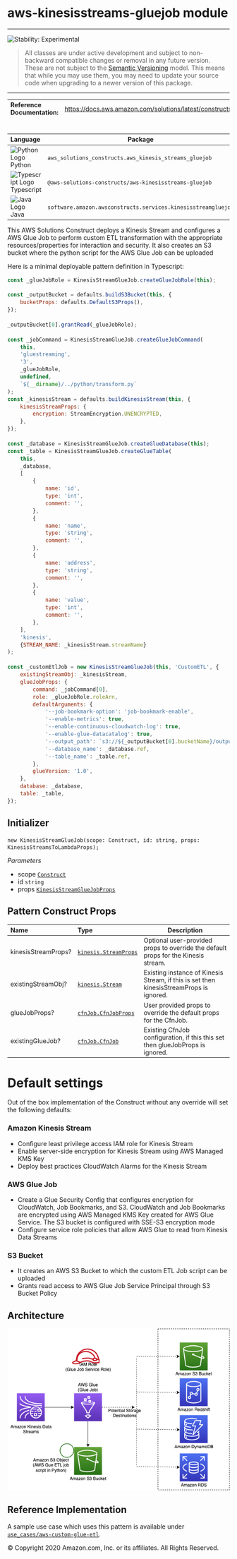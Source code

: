 # aws-kinesisstreams-gluejob module

<!--BEGIN STABILITY BANNER-->

---

![Stability: Experimental](https://img.shields.io/badge/stability-Experimental-important.svg?style=for-the-badge)

> All classes are under active development and subject to non-backward compatible changes or removal in any
> future version. These are not subject to the [Semantic Versioning](https://semver.org/) model.
> This means that while you may use them, you may need to update your source code when upgrading to a newer version of this package.

---

<!--END STABILITY BANNER-->

| **Reference Documentation**: | <span style="font-weight: normal">https://docs.aws.amazon.com/solutions/latest/constructs/</span> |
| :--------------------------- | :------------------------------------------------------------------------------------------------ |

<div style="height:8px"></div>

| **Language**                                                                                   | **Package**                                                   |
| :--------------------------------------------------------------------------------------------- | ------------------------------------------------------------- |
| ![Python Logo](https://docs.aws.amazon.com/cdk/api/latest/img/python32.png) Python             | `aws_solutions_constructs.aws_kinesis_streams_gluejob`        |
| ![Typescript Logo](https://docs.aws.amazon.com/cdk/api/latest/img/typescript32.png) Typescript | `@aws-solutions-constructs/aws-kinesisstreams-gluejob`        |
| ![Java Logo](https://docs.aws.amazon.com/cdk/api/latest/img/java32.png) Java                   | `software.amazon.awsconstructs.services.kinesisstreamgluejob` |

This AWS Solutions Construct deploys a Kinesis Stream and configures a AWS Glue Job to perform custom ETL transformation with the appropriate resources/properties for interaction and security. It also creates an S3 bucket where the python script for the AWS Glue Job can be uploaded

Here is a minimal deployable pattern definition in Typescript:

```javascript
const _glueJobRole = KinesisStreamGlueJob.createGlueJobRole(this);

const _outputBucket = defaults.buildS3Bucket(this, {
    bucketProps: defaults.DefaultS3Props(),
});

_outputBucket[0].grantRead(_glueJobRole);

const _jobCommand = KinesisStreamGlueJob.createGlueJobCommand(
    this,
    'gluestreaming',
    '3',
    _glueJobRole,
    undefined,
    `${__dirname}/../python/transform.py`
);
const _kinesisStream = defaults.buildKinesisStream(this, {
    kinesisStreamProps: {
        encryption: StreamEncryption.UNENCRYPTED,
    },
});

const _database = KinesisStreamGlueJob.createGlueDatabase(this);
const _table = KinesisStreamGlueJob.createGlueTable(
    this,
    _database,
    [
        {
            name: 'id',
            type: 'int',
            comment: '',
        },
        {
            name: 'name',
            type: 'string',
            comment: '',
        },
        {
            name: 'address',
            type: 'string',
            comment: '',
        },
        {
            name: 'value',
            type: 'int',
            comment: '',
        },
    ],
    'kinesis',
    {STREAM_NAME: _kinesisStream.streamName}
);

const _customEtlJob = new KinesisStreamGlueJob(this, 'CustomETL', {
    existingStreamObj: _kinesisStream,
    glueJobProps: {
        command: _jobCommand[0],
        role: _glueJobRole.roleArn,
        defaultArguments: {
            '--job-bookmark-option': 'job-bookmark-enable',
            '--enable-metrics': true,
            '--enable-continuous-cloudwatch-log': true,
            '--enable-glue-datacatalog': true,
            '--output_path': `s3://${_outputBucket[0].bucketName}/output/`,
            '--database_name': _database.ref,
            '--table_name': _table.ref,
        },
        glueVersion: '1.0',
    },
    database: _database,
    table: _table,
});
```

## Initializer

```text
new KinesisStreamGlueJob(scope: Construct, id: string, props: KinesisStreamsToLambdaProps);
```

_Parameters_

-   scope [`Construct`](https://docs.aws.amazon.com/cdk/api/latest/docs/@aws-cdk_core.Construct.html)
-   id `string`
-   props [`KinesisStreamGlueJobProps`](#pattern-construct-props)

## Pattern Construct Props

| **Name**            | **Type**                                                                                                       | **Description**                                                                         |
| :------------------ | :------------------------------------------------------------------------------------------------------------- | --------------------------------------------------------------------------------------- |
| kinesisStreamProps? | [`kinesis.StreamProps`](https://docs.aws.amazon.com/cdk/api/latest/docs/@aws-cdk_aws-kinesis.StreamProps.html) | Optional user-provided props to override the default props for the Kinesis stream.      |
| existingStreamObj?  | [`kinesis.Stream`](https://docs.aws.amazon.com/cdk/api/latest/docs/@aws-cdk_aws-kinesis.Stream.html)           | Existing instance of Kinesis Stream, if this is set then kinesisStreamProps is ignored. |
| glueJobProps?       | [`cfnJob.CfnJobProps`](https://docs.aws.amazon.com/cdk/api/latest/docs/@aws-cdk_aws-glue.CfnJobProps.html)     | User provided props to override the default props for the CfnJob.                       |
| existingGlueJob?    | [`cfnJob.CfnJob`](https://docs.aws.amazon.com/cdk/api/latest/docs/@aws-cdk_aws-glue.CfnJob.html)               | Existing CfnJob configuration, if this this set then glueJobProps is ignored.           |

# Default settings

Out of the box implementation of the Construct without any override will set the following defaults:

### Amazon Kinesis Stream

-   Configure least privilege access IAM role for Kinesis Stream
-   Enable server-side encryption for Kinesis Stream using AWS Managed KMS Key
-   Deploy best practices CloudWatch Alarms for the Kinesis Stream

### AWS Glue Job

-   Create a Glue Security Config that configures encryption for CloudWatch, Job Bookmarks, and S3. CloudWatch and Job Bookmarks are encrypted using AWS Managed KMS Key created for AWS Glue Service. The S3 bucket is configured with SSE-S3 encryption mode
-   Configure service role policies that allow AWS Glue to read from Kinesis Data Streams

### S3 Bucket

-   It creates an AWS S3 Bucket to which the custom ETL Job script can be uploaded
-   Grants read access to AWS Glue Job Service Principal through S3 Bucket Policy

## Architecture

![Architecture Diagram](architecture.png)

## Reference Implementation

A sample use case which uses this pattern is available under [`use_cases/aws-custom-glue-etl`](https://github.com/awslabs/aws-solutions-constructs/tree/master/source/use_cases/aws-custom-glue-etl).

&copy; Copyright 2020 Amazon.com, Inc. or its affiliates. All Rights Reserved.
